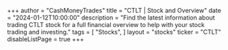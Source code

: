 +++
author = "CashMoneyTrades"
title = "CTLT | Stock and Overview"
date = "2024-01-12T10:00:00"
description = "Find the latest information about trading CTLT stock for a full financial overview to help with your stock trading and investing."
tags = [
   "Stocks",
]
layout = "stocks"
ticker = "CTLT"
disableListPage = true
+++
